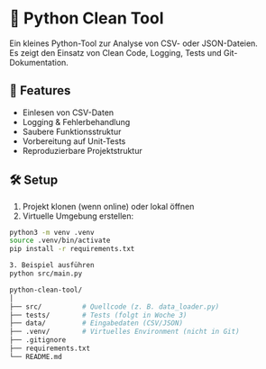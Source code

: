 # 🧼 Python Clean Tool

Ein kleines Python-Tool zur Analyse von CSV- oder JSON-Dateien.  
Es zeigt den Einsatz von Clean Code, Logging, Tests und Git-Dokumentation.

## 🧰 Features

- Einlesen von CSV-Daten
- Logging & Fehlerbehandlung
- Saubere Funktionsstruktur
- Vorbereitung auf Unit-Tests
- Reproduzierbare Projektstruktur

## 🛠️ Setup

1. Projekt klonen (wenn online) oder lokal öffnen  
2. Virtuelle Umgebung erstellen:

```bash
python3 -m venv .venv
source .venv/bin/activate
pip install -r requirements.txt

3. Beispiel ausführen
python src/main.py

python-clean-tool/
│
├── src/          # Quellcode (z. B. data_loader.py)
├── tests/        # Tests (folgt in Woche 3)
├── data/         # Eingabedaten (CSV/JSON)
├── .venv/        # Virtuelles Environment (nicht in Git)
├── .gitignore
├── requirements.txt
└── README.md
